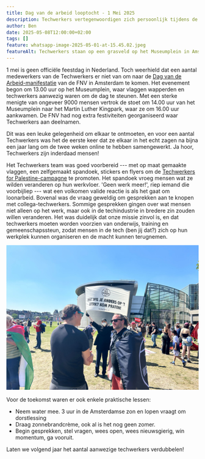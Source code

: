 ```yaml
---
title: Dag van de arbeid looptocht - 1 Mei 2025
description: Techwerkers vertegenwoordigen zich persoonlijk tijdens de Dag van de Arbeid looptocht in Amsterdam
author: Ben
date: 2025-05-08T12:00:00+02:00
tags: []
feature: whatsapp-image-2025-05-01-at-15.45.02.jpeg
featureAlt: Techwerkers staan op een grasveld op het Museumplein in Amsterdam en tonen vlaggen van Tech Werkers.
---
```

1 mei is geen officiële feestdag in Nederland. Toch weerhield dat een aantal medewerkers van de Techwerkers er niet van om naar de [Dag van de Arbeid-manifestatie](https://www.fnv.nl/acties/dag-van-de-arbeid) van de FNV in Amsterdam te komen. Het evenement begon om 13.00 uur op het Museumplein, waar vlaggen wapperden en techwerkers aanwezig waren om de dag te steunen. Met een sterke menigte van ongeveer 9000 mensen vertrok de stoet om 14.00 uur van het Museumplein naar het Martin Luther Kingpark, waar ze om 16.00 uur aankwamen. De FNV had nog extra festiviteiten georganiseerd waar Techwerkers aan deelnamen.

Dit was een leuke gelegenheid om elkaar te ontmoeten, en voor een aantal Techwerkers was het de eerste keer dat ze elkaar in het echt zagen na bijna een jaar lang om de twee weken online te hebben samengewerkt. Ja hoor, Techwerkers zijn inderdaad mensen!

Het Techwerkers team was goed voorbereid --- met op maat gemaakte vlaggen, een zelfgemaakt spandoek, stickers en flyers om de [Techwerkers for Palestine-campagne](https://techwerkers.nl/en/campaigns/palestine/) te promoten. Het spandoek vroeg mensen wat ze wilden veranderen op hun werkvloer. 'Geen werk meer!', riep iemand die voorbijliep --- wat een volkomen valide reactie is als het gaat om loonarbeid. Bovenal was de vraag geweldig om gesprekken aan te knopen met collega-techwerkers. Sommige gesprekken gingen over wat mensen niet alleen op het werk, maar ook in de techindustrie in bredere zin zouden willen veranderen. Het was duidelijk dat onze missie zinvol is, en dat techwerkers moeten worden voorzien van onderwijs, training en gemeenschapssteun, zodat mensen in de tech (ben jij dat?) zich op hun werkplek kunnen organiseren en de macht kunnen terugnemen.

![Techwerker praten met een techwerker met een spandoek in de achtergrond](img_0369.jpg)

Voor de toekomst waren er ook enkele praktische lessen:

* Neem water mee. 3 uur in de Amsterdamse zon en lopen vraagt om dorstlessing
* Draag zonnebrandcrème, ook al is het nog geen zomer.
* Begin gesprekken, stel vragen, wees open, wees nieuwsgierig, win momentum, ga vooruit.

Laten we volgend jaar het aantal aanwezige techwerkers verdubbelen!
